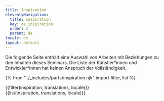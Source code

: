 ```yaml
---
title: Inspiration
eleventyNavigation:
  title: Inspiration
  key: de_inspiration
  order: 2
  parent: de
locale: de
layout: default
---
```


Die folgende Seite enthält eine Auswahl von Arbeiten mit Beziehungen zu den Inhalten dieses Seminars. Die Liste der Künstler\*innen und Entwickler\*innen hat keinen Anspruch der Vollständigkeit.

{% from "../_includes/parts/inspiration.njk" import filter, list %}

<div id="inspiration-filter">
{{filter(inspiration, translations, locale)}}
</div>

<div id="inspiration-list">
{{list(inspiration, translations, locale)}}
</div>